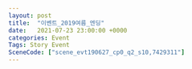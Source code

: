 ```yaml
---
layout: post
title:  "이벤트_2019여름_엔딩"
date:   2021-07-23 23:00:00 +0000
categories: Event
Tags: Story Event
SceneCode: ["scene_evt190627_cp0_q2_s10,7429311"]
---
```

